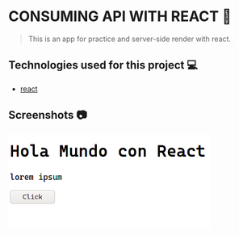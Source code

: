 # CONSUMING API WITH REACT :rocket:

> This is an app for practice and server-side render with react.

## Technologies used for this project :computer:

- [react](https://reactjs.org/)

## Screenshots :camera:

![principal](docs/principal.png)
